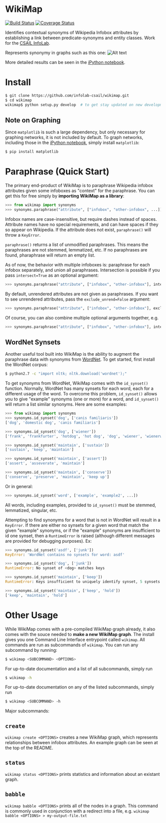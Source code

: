 # WikiMap
[![Build Status](https://travis-ci.org/infolab-csail/wikimap.svg?branch=master)](https://travis-ci.org/infolab-csail/wikimap)
[![Coverage Status](https://coveralls.io/repos/infolab-csail/wikimap/badge.svg?branch=master&service=github)](https://coveralls.io/github/infolab-csail/wikimap?branch=master)

Identifies contextual synonyms of Wikipedia Infobox attributes by establishing a link between predicate-synonyms and entity classes. Work for the [CSAIL InfoLab](http://groups.csail.mit.edu/infolab/).

Represents synonymy in graphs such as this one:
![Alt text](/../master/images/keyPeople35.png?raw=true "Example Graph")

More detailed results can be seen in the [iPython notebook](/../master/WikiMap%20Analysis.ipynb).

# Install
```Bash 
$ git clone https://github.com/infolab-csail/wikimap.git
$ cd wikimap
wikimap$ python setup.py develop  # to get stay updated on new developments
```
## Note on Graphing
Since `matplotlib` is such a large dependency, but only necessary for graphing networks, it is not included by default. To graph networks, including those in the [iPython notebook](/../master/WikiMap%20Analysis.ipynb), simply install `matplotlib`:
```Bash
$ pip install matplotlib
```

# Paraphrase (Quick Start)
The primary end-product of WikiMap is to paraphrase Wikipedia infobox attributes given some infoboxes as "context" for the paraphrase. You can get this for free simply by **importing WikiMap as a library**:
```Python
>>> from wikimap import synonyms
>>> synonyms.paraphrase("attribute", ["infobox", "other-infobox", ...])
```
Infobox names are case-insensitive, but require dashes instead of spaces. Attribute names have no special requirements, and can have spaces if they so appear on Wikipedia. If the attribute does not exist, `paraphrase()` will throw a `KeyError`. 

`paraphrase()` returns a list of unmodified paraphrases. This means the paraphrases are not stemmed, lemmatized, etc. If no paraphrases are found, pharaphrase will return an empty list.

As of now, the behavior with multiple infoboxes is: paraphrase for each infobox separately, and union all paraphrases. Intersection is possible if you pass `intersect=True` as an optional argument:
```Python
>>> synonyms.paraphrase("attribute", ["infobox", "other-infobox"], intersect=True)
```
By default, unrendered attributes are not given as paraphrases. If you want to see unrendered attributes, pass the `exclude_unrend=False` argument:
```Python
>>> synonyms.paraphrase("attribute", ["infobox", "other-infobox"], exclude_unrend=False)
```
Of course, you can also combine multiple optional arguments together, e.g. 
```Python
>>> synonyms.paraphrase("attribute", ["infobox", "other-infobox"], intersect=True, exclude_unrend=False)
```

## WordNet Synsets
Another useful tool built into WikiMap is the ability to augment the paraphrase data with synonyms from [WordNet](http://wordnetweb.princeton.edu/perl/webwn). To get started, first install the WordNet corpus:
```Bash
$ python2.7 -c "import nltk; nltk.download('wordnet');"
```
To get synonyms from WordNet, WikiMap comes with the `id_synset()` function. Normally, WordNet has many synsets for each word, each for a different usage of the word. To overcome this problem, `id_synset()` allows you to give "example" synonyms (one or more) for a word, and `id_synset()` will return a list similar synonyms. Here are some examples:
```Python
>>> from wikimap import synonyms
>>> synonyms.id_synset('dog', ['canis familiaris'])
['dog', 'domestic dog', 'canis familiaris']

>>> synonyms.id_synset('dog', ['wiener'])
['frank', 'frankfurter', 'hotdog', 'hot dog', 'dog', 'wiener', 'wienerwurst', 'weenie']

>>> synonyms.id_synset('maintain', ['sustain'])
['sustain', 'keep', 'maintain']

>>> synonyms.id_synset('maintain', ['assert'])
['assert', 'asseverate', 'maintain']

>>> synonyms.id_synset('maintain', ['conserve'])
['conserve', 'preserve', 'maintain', 'keep up']
```
Or in general:
```Python
>>> synonyms.id_synset('word', ['example', 'example2', ...])
```

All words, including examples, provided to `id_synset()` must be stemmed, lemmatized, singular, etc.

Attempting to find synonyms for a word that is not in WordNet will result in a `KeyError`. If there are either no synsets for a given word that match the given "example" synonyms, or if the "example" synonyms are insufficient to id one synset, then a `RuntimeError` is raised (although different messages are provided for debugging purposes). Ex:
```Python
>>> synonyms.id_synset('asdf', ['junk'])
KeyError: 'WordNet contains no synsets for word: asdf'

>>> synonyms.id_synset('dog', ['junk'])
RuntimeError: No synset of <dog> matches keys

>>> synonyms.id_synset('maintain', ['keep'])
RuntimeError: Keys insufficient to uniquely identify synset, 5 synsets found

>>> synonyms.id_synset('maintain', ['keep', 'hold'])
['keep', 'maintain', 'hold']
```

# Other Usage
While WikiMap comes with a pre-compiled WikiMap graph already, it also comes with the souce needed to **make a new WikiMap graph**. The install gives you one Command Line Interface entrypoint called `wikimap`. All commands are run as subcommands of `wikimap`. You can run any subcommand by running:
```Bash
$ wikimap <SUBCOMMAND> <OPTIONS>
```
For up-to-date documentation and a list of all subcommands, simply run
```Bash
$ wikimap -h
```

For up-to-date documentation on any of the listed subcommands, simply run
```Bash
$ wikimap <SUBCOMMAND> -h
```

Major subcommands:
## `create`
`wikimap create <OPTIONS>` creates a new WikiMap graph, which represents relationships between infobox attributes. An example graph can be seen at the top of the README. 

## `status`
`wikimap status <OPTIONS>` prints statistics and information about an existant graph.

## `babble`
`wikimap babble <OPTIONS>` prints all of the nodes in a graph. This command is commonly used in conjunction with a redirect into a file, e.g. `wikimap babble <OPTIONS> > my-output-file.txt`
